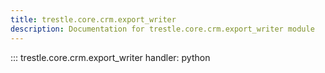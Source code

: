 ```yaml
---
title: trestle.core.crm.export_writer
description: Documentation for trestle.core.crm.export_writer module
---
```


::: trestle.core.crm.export_writer
handler: python
